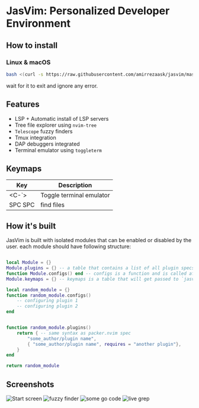 # JasVim: Personalized Developer Environment

## How to install
### Linux & macOS
```bash
bash <(curl -s https://raw.githubusercontent.com/amirrezaask/jasvim/master/install.sh)
```
wait for it to exit and ignore any error.

## Features
- LSP + Automatic install of LSP servers
- Tree file explorer using `nvim-tree`
- `Telescope` fuzzy finders
- Tmux integration
- DAP debuggers integrated
- Terminal emulator using `toggleterm`

## Keymaps
| Key | Description |
| --- | ----------- |
| <C-`> | Toggle terminal emulator |
| SPC SPC | find files |

## How it's built
JasVim is built with isolated modules that can be enabled or disabled by the user.
each module should have following structure:
```lua

local Module = {}
Module.plugins = {} -- a table that contains a list of all plugin specs that module needs to install, specs are packer.nvim spec.
function Module.configs() end -- configs is a function and is called after all plugins are resolved from all modules.
Module.keymaps = {} -- keymaps is a table that will get passed to `jasvim.bind` function
```
```lua
local random_module = {}
function random_module.configs()
    -- configuring plugin 1
    -- configuring plugin 2
end


function random_module.plugins()
    return { -- same syntax as packer.nvim spec
        "some_author/plugin name",
        { "some_author/plugin name", requires = "another plugin"},
    }
end

return random_module

```

## Screenshots
![Start screen](https://raw.github.com/amirrezaask/jasvim/master/screenshots/0.png)
![fuzzy finder](https://raw.github.com/amirrezaask/jasvim/master/screenshots/1.png)
![some go code](https://raw.github.com/amirrezaask/jasvim/master/screenshots/2.png)
![live grep](https://raw.github.com/amirrezaask/jasvim/master/screenshots/3.png)


